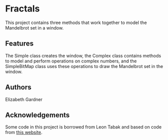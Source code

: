 # Fractals
This project contains three methods that work together to model the Mandelbrot set in a window.

## Features
The Simple class creates the window, the Complex class contains methods to model and perform operations on complex numbers, 
and the SimpleBitMap class uses these operations to draw the Mandelbrot set in the window.

## Authors
Elizabeth Gardner

## Acknowledgements
Some code in this project is borrowed from Leon Tabak and based on code from [this website](https://www.geeksforgeeks.org/program-to-add-and-subtract-complex-numbers-using-class-in-java/).

